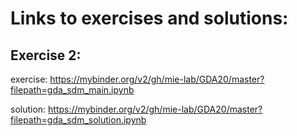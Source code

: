 # Links to exercises and solutions:


## Exercise 2:
exercise: https://mybinder.org/v2/gh/mie-lab/GDA20/master?filepath=gda_sdm_main.ipynb

solution: https://mybinder.org/v2/gh/mie-lab/GDA20/master?filepath=gda_sdm_solution.ipynb


